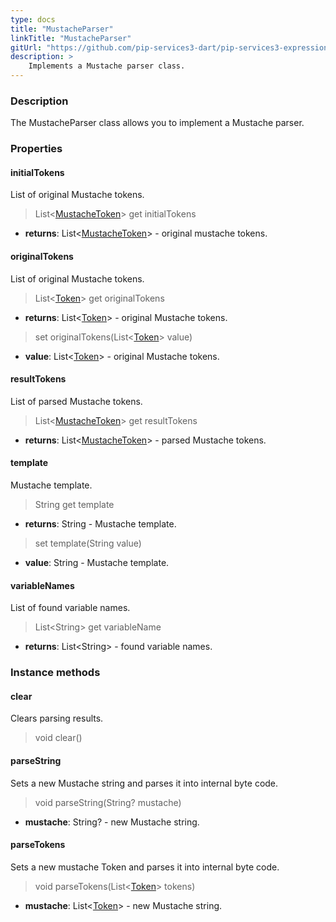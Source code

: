 ```yaml
---
type: docs
title: "MustacheParser"
linkTitle: "MustacheParser"
gitUrl: "https://github.com/pip-services3-dart/pip-services3-expressions-dart"
description: > 
    Implements a Mustache parser class.
---
```


### Description

The MustacheParser class allows you to implement a Mustache parser.


### Properties

#### initialTokens
List of original Mustache tokens.

> List<[MustacheToken](../mustache_token)> get initialTokens

- **returns**: List<[MustacheToken](../mustache_token)> - original mustache tokens.

#### originalTokens
List of original Mustache tokens.

> List<[Token](../../../tokenizers/token)> get originalTokens

- **returns**: List<[Token](../../../tokenizers/token)> - original Mustache tokens.

> set originalTokens(List<[Token](../../../tokenizers/token)> value)

- **value**: List<[Token](../../../tokenizers/token)> - original Mustache tokens.

#### resultTokens
List of parsed Mustache tokens.

> List<[MustacheToken](../mustache_token)> get resultTokens

- **returns**: List<[MustacheToken](../mustache_token)> - parsed Mustache tokens.

#### template
Mustache template.

> String get template

- **returns**: String - Mustache template.


> set template(String value)

- **value**: String - Mustache template.


#### variableNames
List of found variable names.

> List\<String\> get variableName

- **returns**: List\<String\> - found variable names.

### Instance methods

#### clear
Clears parsing results.

> void clear()

#### parseString
Sets a new Mustache string and parses it into internal byte code.

> void parseString(String? mustache)

- **mustache**: String? - new Mustache string.

#### parseTokens
Sets a new mustache Token and parses it into internal byte code.

> void parseTokens(List<[Token](../../../tokenizers/token)> tokens)

- **mustache**: List<[Token](../../../tokenizers/token)> - new Mustache string.